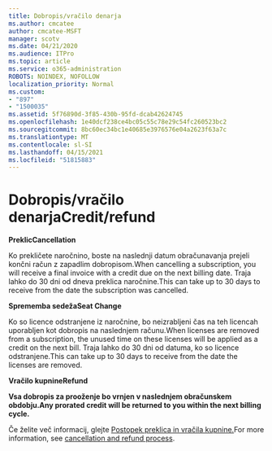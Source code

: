 ```yaml
---
title: Dobropis/vračilo denarja
ms.author: cmcatee
author: cmcatee-MSFT
manager: scotv
ms.date: 04/21/2020
ms.audience: ITPro
ms.topic: article
ms.service: o365-administration
ROBOTS: NOINDEX, NOFOLLOW
localization_priority: Normal
ms.custom:
- "897"
- "1500035"
ms.assetid: 5f76890d-3f85-430b-95fd-dcab42624745
ms.openlocfilehash: 1e40dcf238ce4bc05c55c78e29c54fc260523bc2
ms.sourcegitcommit: 8bc60ec34bc1e40685e3976576e04a2623f63a7c
ms.translationtype: MT
ms.contentlocale: sl-SI
ms.lasthandoff: 04/15/2021
ms.locfileid: "51815883"
---
```

# <a name="creditrefund"></a><span data-ttu-id="46a11-102">Dobropis/vračilo denarja</span><span class="sxs-lookup"><span data-stu-id="46a11-102">Credit/refund</span></span>

<span data-ttu-id="46a11-103">**Preklic**</span><span class="sxs-lookup"><span data-stu-id="46a11-103">**Cancellation**</span></span>
  
<span data-ttu-id="46a11-104">Ko prekličete naročnino, boste na naslednji datum obračunavanja prejeli končni račun z zapadlim dobropisom.</span><span class="sxs-lookup"><span data-stu-id="46a11-104">When cancelling a subscription, you will receive a final invoice with a credit due on the next billing date.</span></span> <span data-ttu-id="46a11-105">Traja lahko do 30 dni od dneva preklica naročnine.</span><span class="sxs-lookup"><span data-stu-id="46a11-105">This can take up to 30 days to receive from the date the subscription was cancelled.</span></span>
  
<span data-ttu-id="46a11-106">**Sprememba sedeža**</span><span class="sxs-lookup"><span data-stu-id="46a11-106">**Seat Change**</span></span>
  
<span data-ttu-id="46a11-107">Ko so licence odstranjene iz naročnine, bo neizrabljeni čas na teh licencah uporabljen kot dobropis na naslednjem računu.</span><span class="sxs-lookup"><span data-stu-id="46a11-107">When licenses are removed from a subscription, the unused time on these licenses will be applied as a credit on the next bill.</span></span> <span data-ttu-id="46a11-108">Traja lahko do 30 dni od datuma, ko so licence odstranjene.</span><span class="sxs-lookup"><span data-stu-id="46a11-108">This can take up to 30 days to receive from the date the licenses are removed.</span></span>

<span data-ttu-id="46a11-109">**Vračilo kupnine**</span><span class="sxs-lookup"><span data-stu-id="46a11-109">**Refund**</span></span>

<span data-ttu-id="46a11-110">**Vsa dobropis za prooženje bo vrnjen v naslednjem obračunskem obdobju.**</span><span class="sxs-lookup"><span data-stu-id="46a11-110">**Any prorated credit will be returned to you within the next billing cycle.**</span></span>

<span data-ttu-id="46a11-111">Če želite več informacij, glejte [Postopek preklica in vračila kupnine.](https://docs.microsoft.com/microsoft-365/commerce/subscriptions/cancel-your-subscription?view=o365-worldwide)</span><span class="sxs-lookup"><span data-stu-id="46a11-111">For more information, see [cancellation and refund process](https://docs.microsoft.com/microsoft-365/commerce/subscriptions/cancel-your-subscription?view=o365-worldwide).</span></span> 
